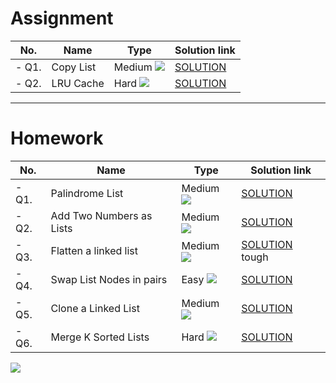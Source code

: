# Assignment

| No.   | Name      | Type                                                        | Solution link                                                     |
|-------|-----------|-------------------------------------------------------------|-------------------------------------------------------------------|
| - Q1. | Copy List | Medium [![](https://img.shields.io/badge/-MEDIUM-yellow)]() | [SOLUTION](src/main/java/com/scaler/dsa/assignment/CopyList.java) |
| - Q2. | LRU Cache | Hard  [![](https://img.shields.io/badge/-HARD-red)]()       | [SOLUTION](src/main/java/com/scaler/dsa/assignment/LRUCache.java) |

*** 

# Homework

| No.   | Name                     | Type                                                        | Solution link                                                                    |
|-------|--------------------------|-------------------------------------------------------------|----------------------------------------------------------------------------------|
| - Q1. | Palindrome List          | Medium [![](https://img.shields.io/badge/-MEDIUM-yellow)]() | [SOLUTION](src/main/java/com/scaler/dsa/homework/PalindromeList.java)            |
| - Q2. | Add Two Numbers as Lists | Medium [![](https://img.shields.io/badge/-MEDIUM-yellow)]() | [SOLUTION](src/main/java/com/scaler/dsa/homework/AddTwoNumbersasLists.java)      |
| - Q3. | Flatten a linked list    | Medium [![](https://img.shields.io/badge/-MEDIUM-yellow)]() | [SOLUTION](src/main/java/com/scaler/dsa/homework/Flattenalinkedlist.java)  tough |
| - Q4. | Swap List Nodes in pairs | Easy [![](https://img.shields.io/badge/-EASY-green)]()      | [SOLUTION](src/main/java/com/scaler/dsa/homework/SwapListNodesinpairs.java)      |
| - Q5. | Clone a Linked List      | Medium [![](https://img.shields.io/badge/-MEDIUM-yellow)]() | [SOLUTION](src/main/java/com/scaler/dsa/homework/CloneaLinkedList.java)          |
| - Q6. | Merge K Sorted Lists     | Hard  [![](https://img.shields.io/badge/-HARD-red)]()       | [SOLUTION](src/main/java/com/scaler/dsa/homework/MergeKSortedLists.java)         |

[![](https://img.shields.io/badge/github-blue?style=for-the-badge)](https://github.com/pashmash372)

